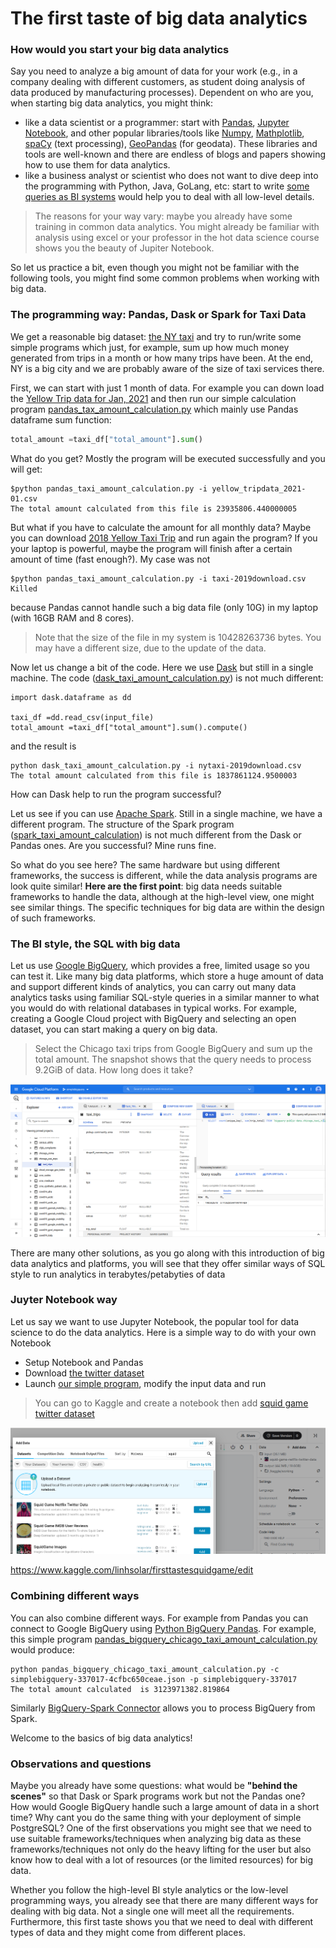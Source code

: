 # The first taste of  big data analytics

### How would you start your big data analytics
Say you need to analyze a big amount of data for your work (e.g., in a company dealing with different customers, as student doing analysis of data produced by manufacturing processes). Dependent on who are you, when starting big data analytics, you might think:
- like a data scientist or a programmer: start with [Pandas](https://pandas.pydata.org/), [Jupyter Notebook](https://jupyter.org/), and other popular libraries/tools like [Numpy](https://numpy.org/), [Mathplotlib](https://matplotlib.org/), [spaCy](https://spacy.io/) (text processing), [GeoPandas](https://geopandas.org/en/stable/) (for geodata). These libraries and tools are well-known and there are endless of blogs and papers showing how to use them for data analytics.
- like a business analyst or scientist who does not want to dive deep into the programming with Python, Java, GoLang, etc: start to write [some queries as BI systems](https://cloud.google.com/bigquery/docs/bi-engine-intro) would help you to deal with all low-level details.

>The reasons for your way vary: maybe you already have some training in common data analytics. You might already be familiar with analysis using excel or your professor in the hot data science course shows you the beauty of Jupiter Notebook.

So let us practice a bit, even though you might not be familiar with the following tools, you might find some common problems when working with big data.

### The programming way: Pandas, Dask or Spark for Taxi Data

We get a reasonable big dataset: [the NY taxi](https://www1.nyc.gov/site/tlc/about/tlc-trip-record-data.page) and try to run/write some simple programs which just, for example,  sum up how much money generated from trips in a month or how many trips have been. At the end, NY is a big city and we are probably aware of the size of taxi services there.

First, we can start with just 1 month of data. For example you can down load the [Yellow Trip data for Jan, 2021](https://s3.amazonaws.com/nyc-tlc/trip+data/yellow_tripdata_2021-01.csv) and then run our simple calculation program [pandas_tax_amount_calculation.py](code/pandas_taxi_amount_calculation.py) which mainly use Pandas dataframe sum function:

```python
total_amount =taxi_df["total_amount"].sum()
```

What do you get? Mostly the program will be executed successfully and you will get:

```
$python pandas_taxi_amount_calculation.py -i yellow_tripdata_2021-01.csv
The total amount calculated from this file is 23935806.440000005
```
But what if you have to calculate the amount for all monthly data? Maybe you can download
[2018 Yellow Taxi Trip](https://data.cityofnewyork.us/Transportation/2018-Yellow-Taxi-Trip-Data/t29m-gskq) and run again the program? If you your laptop is powerful, maybe the program will finish after a certain amount of time (fast enough?). My case was not

```
$python pandas_taxi_amount_calculation.py -i taxi-2019download.csv
Killed
```
because Pandas cannot handle such a big data file (only 10G) in my laptop (with 16GB RAM and 8 cores).

>Note that the size of the file in my system is 10428263736 bytes. You may have a different size, due to the update of the data.

Now let us change a bit of the code. Here we use [Dask](https://docs.dask.org/en/stable/) but still in a single machine. The code ([dask_taxi_amount_calculation.py](code/dask_taxi_amount_calculation.py)) is not much different:

```
import dask.dataframe as dd

taxi_df =dd.read_csv(input_file)
total_amount =taxi_df["total_amount"].sum().compute()
```
and the result is
```
python dask_taxi_amount_calculation.py -i nytaxi-2019download.csv
The total amount calculated from this file is 1837861124.9500003
```
How can Dask help to run the program successful?

Let us see if you can use [Apache Spark](https://spark.apache.org/). Still in a single machine, we have a different program. The structure of the Spark program ([spark_taxi_amount_calculation](code/spark_taxi_amount_calculation.py)) is not much different from the Dask or Pandas ones. Are you successful? Mine runs fine.

So what do you see here? The same hardware but using different frameworks, the success is different, while the data analysis programs are look quite similar! **Here are the first point**: big data needs suitable frameworks to handle the data, although at the high-level view, one might see similar things. The specific techniques for big data are within the design of such frameworks.


### The BI style, the SQL with big data

Let us use [Google BigQuery](https://cloud.google.com/bigquery), which provides a free, limited usage so you can test it. Like many big data platforms, which store a huge amount of data and support different kinds of analytics, you can carry out many data analytics tasks using familiar SQL-style queries in a similar manner to what you would do with relational databases in typical works. For example, creating a Google Cloud project with BigQuery and selecting an open dataset, you can start making a query on big data.

>Select the Chicago taxi trips from Google BigQuery and sum up the total amount. The snapshot shows that the query needs to process 9.2GiB of data. How long does it take?

![BigQuery Chicago data](figs/bigqueryex.png)

There  are many other solutions, as you go along with this introduction of big data analytics and platforms, you will see that they offer similar ways of SQL style to run analytics in terabytes/petabyties of data

### Juyter Notebook way

Let us say we want to use Jupyter Notebook, the popular tool for data science to do the data analytics. Here is a simple way to do with your own Notebook
- Setup Notebook and Pandas
- Download [the twitter dataset](https://www.kaggle.com/deepcontractor/squid-game-netflix-twitter-data)
- Launch [our simple program](code/firsttastesquidgame.ipynb), modify the input data and run


> You can go  to Kaggle and create a notebook then add [squid game twitter dataset](https://www.kaggle.com/deepcontractor/squid-game-netflix-twitter-data)

![Kaggle Squid Game](figs/squidgame.png)

https://www.kaggle.com/linhsolar/firsttastesquidgame/edit

### Combining different ways

You can also combine different ways. For example from Pandas you can connect to Google BigQuery using  [Python BigQuery Pandas](https://github.com/googleapis/python-bigquery-pandas). For example, this simple program [pandas_bigquery_chicago_taxi_amount_calculation.py](code/pandas_bigquery_chicago_taxi_amount_calculation.py) would produce:

```
python pandas_bigquery_chicago_taxi_amount_calculation.py -c simplebigquery-337017-4cfbc650ceae.json -p simplebigquery-337017
The total amount calculated  is 3123971382.819864
```

 Similarly [BigQuery-Spark Connector](https://cloud.google.com/dataproc/docs/tutorials/bigquery-connector-spark-example) allows you to process BigQuery from Spark.

Welcome to the basics of big data analytics!

### Observations and questions

Maybe you already have some questions: what would be **"behind the scenes"** so that Dask or Spark programs work but not the Pandas one? How would Google BigQuery handle such a large amount of data in a short time? Why cant you do the same thing with your deployment of simple PostgreSQL? One of the first observations you might see that we need to use suitable frameworks/techniques when analyzing big data as these frameworks/techniques not only do the heavy lifting for the user but also know how to deal with a lot of resources (or the limited resources) for big data.

Whether you follow the high-level BI style analytics or the low-level programming ways, you already see that there are many different ways for dealing with big data. Not a single one will meet all the requirements. Furthermore, this first taste shows you that we need to deal with different types of data and they might come from different places.
